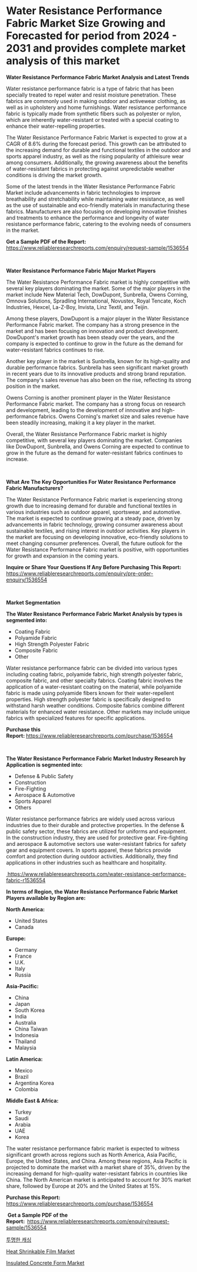 <p><h1>Water Resistance Performance Fabric Market Size Growing and Forecasted for period from 2024 - 2031 and provides complete market analysis of this market</h1></p><p><strong>Water Resistance Performance Fabric Market Analysis and Latest Trends</strong></p>
<p><p>Water resistance performance fabric is a type of fabric that has been specially treated to repel water and resist moisture penetration. These fabrics are commonly used in making outdoor and activewear clothing, as well as in upholstery and home furnishings. Water resistance performance fabric is typically made from synthetic fibers such as polyester or nylon, which are inherently water-resistant or treated with a special coating to enhance their water-repelling properties.</p><p>The Water Resistance Performance Fabric Market is expected to grow at a CAGR of 8.6% during the forecast period. This growth can be attributed to the increasing demand for durable and functional textiles in the outdoor and sports apparel industry, as well as the rising popularity of athleisure wear among consumers. Additionally, the growing awareness about the benefits of water-resistant fabrics in protecting against unpredictable weather conditions is driving the market growth.</p><p>Some of the latest trends in the Water Resistance Performance Fabric Market include advancements in fabric technologies to improve breathability and stretchability while maintaining water resistance, as well as the use of sustainable and eco-friendly materials in manufacturing these fabrics. Manufacturers are also focusing on developing innovative finishes and treatments to enhance the performance and longevity of water resistance performance fabric, catering to the evolving needs of consumers in the market.</p></p>
<p><strong>Get a Sample PDF of the Report:&nbsp;</strong> <a href="https://www.reliableresearchreports.com/enquiry/request-sample/1536554">https://www.reliableresearchreports.com/enquiry/request-sample/1536554</a></p>
<p>&nbsp;</p>
<p><strong>Water Resistance Performance Fabric Major Market Players</strong></p>
<p><p>The Water Resistance Performance Fabric market is highly competitive with several key players dominating the market. Some of the major players in the market include New Material Tech, DowDupont, Sunbrella, Owens Corning, Omnova Solutions, Spradling International, Novustex, Royal Tencate, Koch Industries, Hexcel, La-Z-Boy, Invista, Linz Textil, and Teijin.</p><p>Among these players, DowDupont is a major player in the Water Resistance Performance Fabric market. The company has a strong presence in the market and has been focusing on innovation and product development. DowDupont's market growth has been steady over the years, and the company is expected to continue to grow in the future as the demand for water-resistant fabrics continues to rise.</p><p>Another key player in the market is Sunbrella, known for its high-quality and durable performance fabrics. Sunbrella has seen significant market growth in recent years due to its innovative products and strong brand reputation. The company's sales revenue has also been on the rise, reflecting its strong position in the market.</p><p>Owens Corning is another prominent player in the Water Resistance Performance Fabric market. The company has a strong focus on research and development, leading to the development of innovative and high-performance fabrics. Owens Corning's market size and sales revenue have been steadily increasing, making it a key player in the market.</p><p>Overall, the Water Resistance Performance Fabric market is highly competitive, with several key players dominating the market. Companies like DowDupont, Sunbrella, and Owens Corning are expected to continue to grow in the future as the demand for water-resistant fabrics continues to increase.</p></p>
<p>&nbsp;</p>
<p><strong>What Are The Key Opportunities For Water Resistance Performance Fabric Manufacturers?</strong></p>
<p><p>The Water Resistance Performance Fabric market is experiencing strong growth due to increasing demand for durable and functional textiles in various industries such as outdoor apparel, sportswear, and automotive. The market is expected to continue growing at a steady pace, driven by advancements in fabric technology, growing consumer awareness about sustainable textiles, and rising interest in outdoor activities. Key players in the market are focusing on developing innovative, eco-friendly solutions to meet changing consumer preferences. Overall, the future outlook for the Water Resistance Performance Fabric market is positive, with opportunities for growth and expansion in the coming years.</p></p>
<p><strong>Inquire or Share Your Questions If Any Before Purchasing This Report:</strong> <a href="https://www.reliableresearchreports.com/enquiry/pre-order-enquiry/1536554">https://www.reliableresearchreports.com/enquiry/pre-order-enquiry/1536554</a></p>
<p>&nbsp;</p>
<p><strong>Market Segmentation</strong></p>
<p><strong>The Water Resistance Performance Fabric Market Analysis by types is segmented into:</strong></p>
<p><ul><li>Coating Fabric</li><li>Polyamide Fabric</li><li>High Strength Polyester Fabric</li><li>Composite Fabric</li><li>Other</li></ul></p>
<p><p>Water resistance performance fabric can be divided into various types including coating fabric, polyamide fabric, high strength polyester fabric, composite fabric, and other specialty fabrics. Coating fabric involves the application of a water-resistant coating on the material, while polyamide fabric is made using polyamide fibers known for their water-repellent properties. High strength polyester fabric is specifically designed to withstand harsh weather conditions. Composite fabrics combine different materials for enhanced water resistance. Other markets may include unique fabrics with specialized features for specific applications.</p></p>
<p><strong>Purchase this Report:&nbsp;</strong><a href="https://www.reliableresearchreports.com/purchase/1536554">https://www.reliableresearchreports.com/purchase/1536554</a></p>
<p>&nbsp;</p>
<p><strong>The Water Resistance Performance Fabric Market Industry Research by Application is segmented into:</strong></p>
<p><ul><li>Defense & Public Safety</li><li>Construction</li><li>Fire-Fighting</li><li>Aerospace & Automotive</li><li>Sports Apparel</li><li>Others</li></ul></p>
<p><p>Water resistance performance fabrics are widely used across various industries due to their durable and protective properties. In the defense & public safety sector, these fabrics are utilized for uniforms and equipment. In the construction industry, they are used for protective gear. Fire-fighting and aerospace & automotive sectors use water-resistant fabrics for safety gear and equipment covers. In sports apparel, these fabrics provide comfort and protection during outdoor activities. Additionally, they find applications in other industries such as healthcare and hospitality.</p></p>
<p><a href="https://www.reliableresearchreports.com/water-resistance-performance-fabric-r1536554">&nbsp;https://www.reliableresearchreports.com/water-resistance-performance-fabric-r1536554</a></p>
<p><strong>In terms of Region, the Water Resistance Performance Fabric Market Players available by Region are:</strong></p>
<p>
    <p> <strong> North America: </strong>
        <ul>
            <li>United States</li>
            <li>Canada</li>
        </ul>
        </p> 
    <p> <strong> Europe: </strong>
        <ul>
            <li>Germany</li>
            <li>France</li>
            <li>U.K.</li>
            <li>Italy</li>
            <li>Russia</li>
        </ul>
        </p> 
    <p> <strong> Asia-Pacific: </strong>
        <ul>
            <li>China</li>
            <li>Japan</li>
            <li>South Korea</li>
            <li>India</li>
            <li>Australia</li>
            <li>China Taiwan</li>
            <li>Indonesia</li>
            <li>Thailand</li>
            <li>Malaysia</li>
        </ul>
        </p> 
    <p> <strong> Latin America: </strong>
        <ul>
            <li>Mexico</li>
            <li>Brazil</li>
            <li>Argentina Korea</li>
            <li>Colombia</li>
        </ul>
        </p> 
    <p> <strong> Middle East & Africa: </strong>
        <ul>
            <li>Turkey</li>
            <li>Saudi</li>
            <li>Arabia</li>
            <li>UAE</li>
            <li>Korea</li>
        </ul>
    </p>
    </p>
<p><p>The water resistance performance fabric market is expected to witness significant growth across regions such as North America, Asia Pacific, Europe, the United States, and China. Among these regions, Asia Pacific is projected to dominate the market with a market share of 35%, driven by the increasing demand for high-quality water-resistant fabrics in countries like China. The North American market is anticipated to account for 30% market share, followed by Europe at 20% and the United States at 15%.</p></p>
<p><strong>Purchase this Report: </strong><a href="https://www.reliableresearchreports.com/purchase/1536554">https://www.reliableresearchreports.com/purchase/1536554</a></p>
<p>&nbsp;<strong>Get a Sample PDF of the Report:&nbsp;&nbsp;</strong><a href="https://www.reliableresearchreports.com/enquiry/request-sample/1536554">https://www.reliableresearchreports.com/enquiry/request-sample/1536554</a></p>
<p><strong></strong></p>
<p><p><a href="https://github.com/vskv4779xr1/Market-Research-Report-List-3/blob/main/78542628228.md">투명한 캐싱</a></p><p><a href="https://medium.com/@othaleffler2008/global-heat-shrinkable-film-market-opportunities-and-forecast-for-period-from-2024-to-2031-e16334f0d1f9">Heat Shrinkable Film Market</a></p><p><a href="https://medium.com/@samleffler/insights-into-the-insulated-concrete-form-industry-market-financial-status-market-size-and-28b8fd16cccc">Insulated Concrete Form Market</a></p></p>